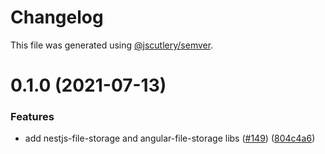 # Changelog

This file was generated using [@jscutlery/semver](https://github.com/jscutlery/semver).

# 0.1.0 (2021-07-13)


### Features

* add nestjs-file-storage and angular-file-storage libs ([#149](https://github.com/tractr/stack/issues/149)) ([804c4a6](https://github.com/tractr/stack/commit/804c4a6b1062a087804bfa2abec60db62c816269))
